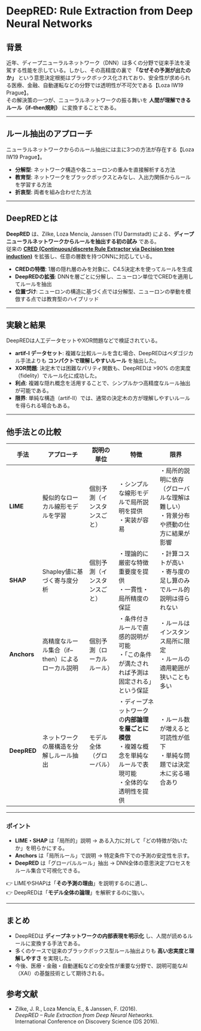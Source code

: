 # DeepRED: Rule Extraction from Deep Neural Networks

## 背景
近年、ディープニューラルネットワーク（DNN）は多くの分野で従来手法を凌駕する性能を示している。しかし、その高精度の裏で **「なぜその予測が出たのか」** という意思決定根拠はブラックボックス化されており、安全性が求められる医療、金融、自動運転などの分野では透明性が不可欠である【Loza IW19 Prague】。  
その解決策の一つが、ニューラルネットワークの振る舞いを **人間が理解できるルール（if–then規則）** に変換することである。

---

## ルール抽出のアプローチ
ニューラルネットワークからのルール抽出には主に3つの方法が存在する【Loza IW19 Prague】。

- **分解型**: ネットワーク構造や各ニューロンの重みを直接解析する方法  
- **教育型**: ネットワークをブラックボックスとみなし、入出力関係からルールを学習する方法  
- **折衷型**: 両者を組み合わせた方法  

---

## DeepREDとは
**DeepRED** は、Zilke, Loza Mencía, Janssen (TU Darmstadt) による、**ディープニューラルネットワークからルールを抽出する初の試み** である。  
従来の [**CRED (Continuous/discrete Rule Extractor via Decision tree induction)**](CRED.md) を拡張し、任意の層数を持つDNNに対応している。

- **CREDの特徴**: 1層の隠れ層のみを対象に、C4.5決定木を使ってルールを生成  
- **DeepREDの拡張**: DNNを層ごとに分解し、ニューロン単位でCREDを適用してルールを抽出  
- **位置づけ**: ニューロンの構造に基づく点では分解型、ニューロンの挙動を模倣する点では教育型のハイブリッド  

---

## 実験と結果
DeepREDは人工データセットやXOR問題などで検証されている。

- **artif-I データセット**: 複雑な比較ルールを含む場合、DeepREDはペダゴジカル手法よりも **コンパクトで理解しやすいルール** を抽出した。  
- **XOR問題**: 決定木では困難なパリティ関数も、DeepREDは >90% の忠実度（fidelity）でルール化に成功した。  
- **利点**: 複雑な隠れ概念を活用することで、シンプルかつ高精度なルール抽出が可能である。  
- **限界**: 単純な構造（artif-II）では、通常の決定木の方が理解しやすいルールを得られる場合もある。  

---

## 他手法との比較

| 手法 | アプローチ | 説明の単位 | 特徴 | 限界 |
|------|------------|------------|------|------|
| **LIME** | 擬似的なローカル線形モデルを学習 | 個別予測（インスタンスごと） | ・シンプルな線形モデルで局所説明を提供<br>・実装が容易 | ・局所的説明に依存（グローバルな理解は難しい）<br>・背景分布や摂動の仕方に結果が影響 |
| **SHAP** | Shapley値に基づく寄与度分析 | 個別予測（インスタンスごと） | ・理論的に厳密な特徴重要度を提供<br>・一貫性・局所精度の保証 | ・計算コストが高い<br>・寄与度の足し算のみでルール的説明は得られない |
| **Anchors** | 高精度なルール集合（if–then）によるローカル説明 | 個別予測（ローカルルール） | ・条件付きルールで直感的説明が可能<br>・「この条件が満たされれば予測は固定される」という保証 | ・ルールはインスタンス局所に限定<br>・ルールの適用範囲が狭いことも多い |
| **DeepRED** | ネットワークの層構造を分解しルール抽出 | モデル全体（グローバル） | ・ディープネットワークの**内部論理を層ごとに模倣**<br>・複雑な概念を単純なルールで表現可能<br>・全体的な透明性を提供 | ・ルール数が増えると可読性が低下<br>・単純な問題では決定木に劣る場合あり |

---

### ポイント
- **LIME・SHAP** は「局所的」説明 → ある入力に対して「どの特徴が効いたか」を明らかにする。  
- **Anchors** は「局所ルール」で説明 → 特定条件下での予測の安定性を示す。  
- **DeepRED** は「グローバルルール」抽出 → DNN全体の意思決定プロセスをルール集合で可視化できる。  

👉 LIMEやSHAPは「**その予測の理由**」を説明するのに適し、  
👉 DeepREDは「**モデル全体の論理**」を解釈するのに強い。  

---

## まとめ
- DeepREDは **ディープネットワークの内部表現を明示化** し、人間が読めるルールに変換する手法である。  
- 多くのケースで従来のブラックボックス型ルール抽出よりも **高い忠実度と理解しやすさ** を実現した。  
- 今後、医療・金融・自動運転などの安全性が重要な分野で、説明可能なAI（XAI）の基盤技術として期待される。  


## 参考文献
- Zilke, J. R., Loza Mencía, E., & Janssen, F. (2016).  
  *DeepRED – Rule Extraction from Deep Neural Networks.*  
  International Conference on Discovery Science (DS 2016).  

